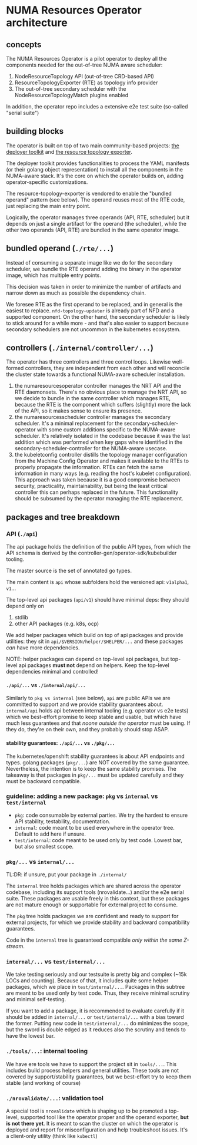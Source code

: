 # NUMA Resources Operator architecture

## concepts

The NUMA Resources Operator is a pilot operator to deploy all the components needed for the out-of-tree NUMA aware scheduler:
1. NodeResourceTopology API (out-of-tree CRD-based API)
2. ResourceTopologyExporter (RTE) as topology info provider
3. The out-of-tree secondary scheduler with the NodeResourceTopologyMatch plugins enabled

In addition, the operator repo includes a extensive e2e test suite (so-called "serial suite")

## building blocks

The operator is built on top of two main community-based projects: [the deployer toolkit](https://github.com/k8stopologyawareschedwg/deployer)
and [the resource topology exporter](https://github.com/k8stopologyawareschedwg/resource-topology-exporter).

The deployer toolkit provides functionalities to process the YAML manifests (or their golang object representation) to install all the components
in the NUMA-aware stack. It's the core on which the operator builds on, adding operator-specific customizations.

The resource-topology-exporter is vendored to enable the "bundled operand" pattern (see below). The operand reuses most of the RTE code, just
replacing the main entry point.

Logically, the operator manages three operands (API, RTE, scheduler) but it depends on just a single artifact for the operand (the scheduler),
while the other two operands (API, RTE) are bundled in the same operator image.

## bundled operand (`./rte/...`)

Instead of consuming a separate image like we do for the secondary scheduler, we bundle the RTE operand adding the binary in the operator image,
which has multiple entry points.

This decision was taken in order to minimize the number of artifacts and narrow down as much as possible the dependency chain.

We foresee RTE as the first operand to be replaced, and in general is the easiest to replace. `nfd-topology-updater` is already part of NFD
and a supported component. On the other hand, the secondary scheduler is likely to stick around for a while more - and that's also easier to
support because secondary schedulers are not uncommon in the kubernetes ecosystem.

## controllers (`./internal/controller/...`)

The operator has three controllers and three control loops.
Likewise well-formed controllers, they are independent from each other and will reconcile the cluster state towards a functional NUMA-aware
scheduler installation.

1. the numaresourcesoperator controller manages the NRT API and the RTE daemonsets. There's no obvious place to manage the NRT API, so we
   decide to bundle in the same controller which manages RTE, because the RTE is the component which suffers (slightly) more the lack of
   the API, so it makes sense to ensure its presence.
2. the numaresourcesscheduler controller manages the secondary scheduler. It's a minimal replacement for the secondary-scheduler-operator
   with some custom additions specific to the NUMA-aware scheduler. It's relatively isolated in the codebase because it was the last
   addition which was performed when key gaps where identified in the secondary-scheduler-controller for the NUMA-aware usecase.
3. the kubeletconfig controller distills the topology manager configuration from the Machine Config Operator  and makes it available
   to the RTEs to properly propagate the information. RTEs can fetch the same information in many ways (e.g. reading the host's kubelet
   configuration). This approach was taken because it is a good compromise between security, practicality, maintainability, but being
   the least critical controller this can perhaps replaced in the future. This functionality should be subsumed by the operator
   managing the RTE replacement.

## packages and tree breakdown

### API (`./api`)

The api package holds the definition of the public API types, from which the API schema
is derived by the controller-gen/operator-sdk/kubebuilder tooling.

The master source is the set of annotated go types.

The main content is `api` whose subfolders hold the versioned api:
`v1alpha1`, `v1`...

The top-level api packages (`api/v1`) should have minimal deps: they
should depend only on
1. stdlib
2. other API packages (e.g. k8s, ocp)

We add helper packages which build on top of api packages and provide utilities: they sit in
`api/$VERSION/helper/$HELPER/...` and these packages *can* have more dependencies.

NOTE: helper packages can depend on top-level api packages, but top-level api packages **must not**
depend on helpers. Keep the top-level dependencies minimal and controlled!

#### `./api/...` vs `./internal/api/...`

Similarly to `pkg vs internal` (see below), `api` are public APIs we are committed to support and we provide
stability guarantees about. `internal/api` holds api between internal tooling (e.g. operator vs e2e tests)
which we best-effort promise to keep stable and usable, but which have much less guarantees and that
*noone outside the operator* must be using. If they do, they're on their own, and they probably should stop ASAP.

#### stability guarantees: `./api/...` vs `./pkg/...`

The kubernetes/openshift stability guarantees is about API endpoints and types. golang packages (`pkg/...`) are
NOT covered by the same guarantee. Nevertheless, the intention is to keep the same stability promises.
The takeaway is that packages in `pkg/...` must be updated carefully and they must be backward compatible.

### guideline: adding a new package: `pkg` vs `internal` vs `test/internal`

- `pkg`: code consumable by external parties. We try the hardest to ensure API stability, testability, documentation.
- `internal`: code meant to be used everywhere in the operator tree. Default to add here if unsure.
- `test/internal`: code meant to be used only by test code. Lowest bar, but also smallest scope.

### `pkg/...` vs `internal/...`

TL:DR: if unsure, put your package in `./internal/`

The `internal` tree holds packages which are shared across the operator codebase, including its support tools (nrovalidate...)
and/or the e2e serial suite. These packages are usable freely in this context, but these packages are not mature enough
or supportable for external project to consume.

The `pkg` tree holds packages we are confident and ready to support for external projects, for which we provide
stability and backward compatibility guarantees.

Code in the `internal` tree is guaranteed compatible *only within the same Z-stream*.

### `internal/...` vs `test/internal/...`

We take testing seriously and our testsuite is pretty big and complex (~15k LOCs and counting).
Because of that, it includes quite some helper packages, which we place in `test/internal/...`. Packages in this
subtree are meant to be used only by test code.
Thus, they receive minimal scrutiny and minimal self-testing.

If you want to add a package, it is recommended to evaluate carefully if it should be added in `internal/...` or `test/internal/...`
with a bias toward the former. Putting new code in `test/internal/...` do minimizes the scope, but the sword is double
edged as it reduces also the scrutiny and tends to have the lowest bar.

### `./tools/...`: internal tooling

We have ere tools we have to support the project sit in `tools/...`. This includes build process helpers and general utilities.
These tools are not covered by support/stability guarantees, but we best-effort try to keep them stable (and working of course)

### `./nrovalidate/...`: validation tool

A special tool is `nrovalidate` which is shaping up to be promoted a top-level, supported tool like the operator proper
and the operand exporter, **but is not there yet**. It is meant to scan the cluster on which the operator is deployed
and report for misconfiguration and help troubleshoot issues. It's a client-only utility (think like `kubectl`)
